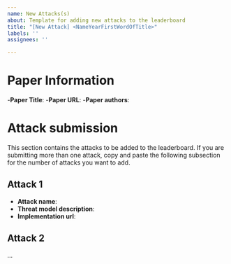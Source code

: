 ```yaml
---
name: New Attacks(s)
about: Template for adding new attacks to the leaderboard
title: "[New Attack] <NameYearFirstWordOfTitle>"
labels: ''
assignees: ''

---
```


# Paper Information

-**Paper Title**:
-**Paper URL**:
-**Paper authors**:

# Attack submission
This section contains the attacks to be added to the leaderboard.  If you are submitting more than one attack, copy and paste the following subsection for the number of attacks you want to add.

## Attack 1
- **Attack name**:
- **Threat model description**:
- **Implementation url**: 

## Attack 2
...
